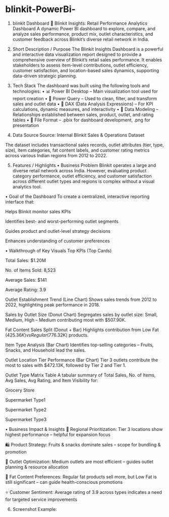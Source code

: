 # blinkit-PowerBi-
1. blinkit Dashboard
🛒 Blinkit Insights: Retail Performance Analytics Dashboard
A dynamic Power BI dashboard to explore, compare, and analyze sales performance, product mix, outlet characteristics, and customer feedback across Blinkit’s diverse retail network in India.

2. Short Description / Purpose
The Blinkit Insights Dashboard is a powerful and interactive data visualization report designed to provide a comprehensive overview of Blinkit’s retail sales performance. It enables stakeholders to assess item-level contributions, outlet efficiency, customer satisfaction, and location-based sales dynamics, supporting data-driven strategic planning.

3. Tech Stack
The dashboard was built using the following tools and technologies:
• 📊 Power BI Desktop – Main visualization tool used for report creation
• 🔄 Power Query – Used to clean, filter, and transform sales and outlet data
• 🧠 DAX (Data Analysis Expressions) – For KPI calculations, dynamic measures, and interactivity
• 🧩 Data Modeling – Relationships established between sales, product, outlet, and rating tables
• 📁 File Format – .pbix for dashboard development, .png for presentation

4. Data Source
Source: Internal Blinkit Sales & Operations Dataset

The dataset includes transactional sales records, outlet attributes (tier, type, size), item categories, fat content labels, and customer rating metrics across various Indian regions from 2012 to 2022.

5. Features / Highlights
• Business Problem
Blinkit operates a large and diverse retail network across India. However, evaluating product category performance, outlet efficiency, and customer satisfaction across different outlet types and regions is complex without a visual analytics tool.

• Goal of the Dashboard
To create a centralized, interactive reporting interface that:

Helps Blinkit monitor sales KPIs

Identifies best- and worst-performing outlet segments

Guides product and outlet-level strategy decisions

Enhances understanding of customer preferences

• Walkthrough of Key Visuals
Top KPIs (Top Cards)

Total Sales: $1.20M

No. of Items Sold: 8,523

Average Sales: $141

Average Rating: 3.9

Outlet Establishment Trend (Line Chart)
Shows sales trends from 2012 to 2022, highlighting peak performance in 2018.

Sales by Outlet Size (Donut Chart)
Segregates sales by outlet size: Small, Medium, High – Medium contributing most with $507.90K.

Fat Content Sales Split (Donut + Bar)
Highlights contribution from Low Fat ($425.36K) vs Regular ($776.32K) products.

Item Type Analysis (Bar Chart)
Identifies top-selling categories – Fruits, Snacks, and Household lead the sales.

Outlet Location Tier Performance (Bar Chart)
Tier 3 outlets contribute the most to sales with $472.13K, followed by Tier 2 and Tier 1.

Outlet Type Matrix Table
A tabular summary of Total Sales, No. of Items, Avg Sales, Avg Rating, and Item Visibility for:

Grocery Store

Supermarket Type1

Supermarket Type2

Supermarket Type3

• Business Impact & Insights
📍 Regional Prioritization: Tier 3 locations show highest performance – helpful for expansion focus

🛍️ Product Strategy: Fruits & snacks dominate sales – scope for bundling & promotion

🏬 Outlet Optimization: Medium outlets are most efficient – guides outlet planning & resource allocation

🧈 Fat Content Preferences: Regular fat products sell more, but Low Fat is still significant – can guide health-conscious promotions

⭐ Customer Sentiment: Average rating of 3.9 across types indicates a need for targeted service improvements

6. Screenshot
   Example:

